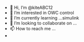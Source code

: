 - 👋 Hi, I’m @kiteABC12
- 👀 I’m interested in OWC control
- 🌱 I’m currently learning ...simulink
- 💞️ I’m looking to collaborate on ...
- 📫 How to reach me ...
- 

<!---
kiteABC12/kiteABC12 is a ✨ special ✨ repository because its `README.md` (this file) appears on your GitHub profile.
You can click the Preview link to take a look at your changes.
--->
